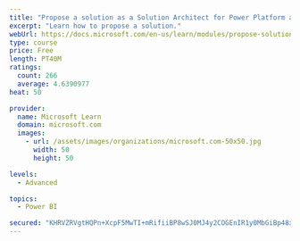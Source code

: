 ```yaml
---
title: "Propose a solution as a Solution Architect for Power Platform and Dynamics 365"
excerpt: "Learn how to propose a solution."
webUrl: https://docs.microsoft.com/en-us/learn/modules/propose-solution/
type: course
price: Free
length: PT40M
ratings:
  count: 266
  average: 4.6390977
heat: 50

provider:
  name: Microsoft Learn
  domain: microsoft.com
  images:
    - url: /assets/images/organizations/microsoft.com-50x50.jpg
      width: 50
      height: 50

levels:
  - Advanced

topics:
  - Power BI

secured: "KHRVZRVgtHQPn+XcpF5MwTI+mRifiiBP8wSJ0MJ4y2COGEnIR1y0MbGiBp48x5H0oV8vaZpkrdkKUl1hb0wVTPJrDgtHZYQcg6VYGQb8Q7PyTTNqQh9VsiAOqqlr0nJqwVtqnArxH57vuay+5b19zKc+77QtNMYG3IoF75eH613nmQJEiMehc+ZiXn1tC4UtrUqj6FG/2D6gLUyAshWhz7Jxr/omlUCFJ0y/61kGHpg9+pya4JDNmCJkWpkD20ZEpsfrUZfZ1Do26LBgmNhFdvckAVER5W+95iJtu6/l+7nSypnDQ1wdDm1RED3Lsm6u56HMfQKpAJnbeVmuOTzmSHEr6beDwbM+jzHuWrrv1W8cfhnzh0MsoSFzbq3p3RduGZTvVtBIimcjc1bwE8O9zQ==;25j0KlMGuf5e6LS4BOFq5A=="
---
```


